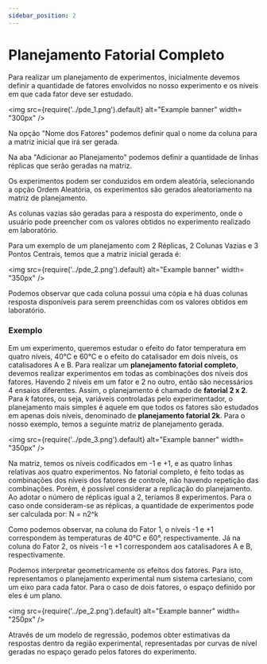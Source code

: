 ```yaml
---
sidebar_position: 2
---
```


# Planejamento Fatorial Completo

Para realizar um planejamento de experimentos, inicialmente devemos definir a quantidade de fatores envolvidos no nosso experimento e os níveis em que cada fator deve ser estudado.

<img
  src={require('../pde_1.png').default}
  alt="Example banner"
  width= "300px"
/>

Na opção "Nome dos Fatores" podemos definir qual o nome da coluna para a matriz inicial que irá ser gerada.

Na aba "Adicionar ao Planejamento" podemos definir a quantidade de linhas réplicas que serão geradas na matriz.

Os experimentos podem ser conduzidos em ordem aleatória, selecionando a opção Ordem Aleatória, os experimentos são gerados aleatoriamento na matriz de planejamento.

As colunas vazias são geradas para a resposta do experimento, onde o usuário pode preencher com os valores obtidos no experimento realizado em laboratório.

Para um exemplo de um planejamento com 2 Réplicas, 2 Colunas Vazias e 3 Pontos Centrais, temos que a matriz inicial gerada é:

<img
  src={require('../pde_2.png').default}
  alt="Example banner"
  width= "350px"
/>

Podemos observar que cada coluna possui uma cópia e há duas colunas resposta disponíveis para serem preenchidas com os valores obtidos em laboratório.

### Exemplo

Em um experimento, queremos estudar o efeito do fator temperatura em quatro níveis, 40°C e 60°C e o efeito do catalisador em dois níveis, os catalisadores A e B. Para realizar um **planejamento fatorial completo**, devemos realizar experimentos em todas as combinações dos níveis dos fatores. Havendo 2 níveis em um fator e 2 no outro, então são necessários 4 ensaios diferentes. Assim, o planejamento é chamado de **fatorial 2 x 2**.
Para _k_ fatores, ou seja, variáveis controladas pelo experimentador, o planejamento mais simples é aquele em que todos os fatores são estudados em apenas dois níveis, denominado de **planejamento fatorial 2k**.
Para o nosso exemplo, temos a seguinte matriz de planejamento gerada.

<img
  src={require('../pde_3.png').default}
  alt="Example banner"
  width= "350px"
/>

Na matriz, temos os níveis codificados em -1 e +1, e as quatro linhas relativas aos quatro experimentos. No fatorial completo, é feito todas as combinações dos níveis dos fatores de controle, não havendo repetição das combinações. Porém, é possível considerar a replicação do planejamento. Ao adotar o número de réplicas igual a 2, teríamos 8 experimentos.
Para o caso onde consideram-se as réplicas, a quantidade de experimentos pode ser calculada por: N = n2^k

Como podemos observar, na coluna do Fator 1, o níveis -1 e +1 correspondem às temperaturas de 40°C e 60°, respectivamente. Já na coluna do Fator 2, os níveis -1 e +1 correspondem aos catalisadores A e B, respectivamente.

Podemos interpretar geometricamente os efeitos dos fatores. Para isto, representamos o planejamento experimental num sistema cartesiano, com um eixo para cada fator. Para o caso de dois fatores, o espaço definido por eles é um plano.

<img
  src={require('../pe_2.png').default}
  alt="Example banner"
  width= "250px"
/>

Através de um modelo de regressão, podemos obter estimativas da respostas dentro da região experimental, representadas por curvas de nível geradas no espaço gerado pelos fatores do experimento.
 
